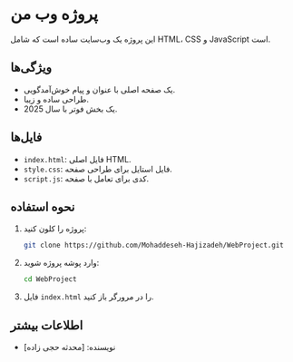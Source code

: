 # پروژه وب من
این پروژه یک وب‌سایت ساده است که شامل HTML، CSS و JavaScript است.

## ویژگی‌ها
- یک صفحه اصلی با عنوان و پیام خوش‌آمدگویی.
- طراحی ساده و زیبا.
- یک بخش فوتر با سال 2025.

## فایل‌ها
- `index.html`: فایل اصلی HTML.
- `style.css`: فایل استایل برای طراحی صفحه.
- `script.js`: کدی برای تعامل با صفحه.

## نحوه استفاده
1. پروژه را کلون کنید:
   ```bash
   git clone https://github.com/Mohaddeseh-Hajizadeh/WebProject.git
   ```
2. وارد پوشه پروژه شوید:
   ```bash
   cd WebProject
   ```
3. فایل `index.html` را در مرورگر باز کنید.

## اطلاعات بیشتر
- نویسنده: [محدثه حجی زاده]
